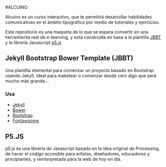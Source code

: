 #ALCUINO

Alcuino es un curso interactivo, que te permitirá desarrollar habilidades comunicativas en el ámbito tipográfico por medio de tutoriales y ejercicios.

Este repositorio es una maqueta de lo que se espera convertir en una herramienta real de e-learning, y está construída en base a la plantilla [JBBT](http://github.com/hspencer/jbbt) y la librería Javascript [p5.js](http://p5js.org/)

## Jekyll Bootstrap Bower Template  (JBBT)

Una plantilla elemental para comenzar un proyecto basado en Bootstrap usando Jekyll. Ideal para maketear o comenzar desde cero algo que será mucho más grande...

### Usa

- [Jekyll](http://jekyllrb.com/)
- [Bower](http://bower.io/)
- [Bootstrap](http://getbootstrap.com/)
- [Fontawsome](http://fortawesome.github.io/Font-Awesome/)

## P5.JS

p5.js es una librería de Javascript basada en la idea original de Processing, de hacer el código accesible para artistas, diseñadores, educadores y prncipiantes, y reinterpretada para la web de hoy en día.